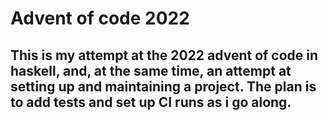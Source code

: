 # Advent of code 2022
## This is my attempt at the 2022 advent of code in haskell, and, at the same time, an attempt at setting up and maintaining a project. The plan is to add tests and set up CI runs as i go along.
